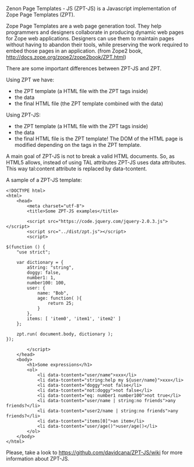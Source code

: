 
Zenon Page Templates - JS (ZPT-JS) is a Javascript implementation of Zope Page Templates (ZPT).

Zope Page Templates are a web page generation tool. They help programmers and designers collaborate in producing dynamic web pages for Zope web applications. Designers can use them to maintain pages without having to abandon their tools, while preserving the work required to embed those pages in an application.
(from Zope2 book, http://docs.zope.org/zope2/zope2book/ZPT.html)

There are some important differences between ZPT-JS and ZPT.

Using ZPT we have:
*   the ZPT template (a HTML file with the ZPT tags inside)
*   the data
*   the final HTML file (the ZPT template combined with the data)

Using ZPT-JS:
*   the ZPT template (a HTML file with the ZPT tags inside)
*   the data
*   the final HTML file is the ZPT template! The DOM of the HTML page is modified depending on the tags in the ZPT template.
    
A main goal of ZPT-JS is not to break a valid HTML documents. So, as HTML5 allows, instead of using TAL attributes ZPT-JS uses data attributes. This way tal:content attribute is replaced by data-tcontent.

A sample of a ZPT-JS template:

    <!DOCTYPE html>
    <html>
        <head>
            <meta charset="utf-8">
            <title>Some ZPT-JS examples</title>

            <script src="https://code.jquery.com/jquery-2.0.3.js"></script>
            <script src="../dist/zpt.js"></script>
            <script>

    $(function () {
        "use strict";

        var dictionary = { 
            aString: "string",
            doggy: false,
            number1: 1,
            number100: 100,
            user: {
                name: "Bob", 
                age: function( ){
                    return 25;
                }
            },
            items: [ 'item0', 'item1', 'item2' ]
        };

        zpt.run( document.body, dictionary );
    });

            </script>
        </head>
        <body>
            <h1>Some expressions</h1>
            <ol>
                <li data-tcontent="user/name">xxx</li>
                <li data-tcontent="string:help my ${user/name}">xxx</li>
                <li data-tcontent="doggy">not false</li>
                <li data-tcontent="not:doggy">not false</li>
                <li data-tcontent="eq: number1 number100">not true</li>
                <li data-tcontent="user/name | string:no friends">any friends?</li>
                <li data-tcontent="user2/name | string:no friends">any friends?</li>
                <li data-tcontent="items[0]">an item</li>
                <li data-tcontent="user/age()">user/age()</li>
            </ol>
        </body>
    </html>

Please, take a look to https://github.com/davidcana/ZPT-JS/wiki for more information about ZPT-JS.
